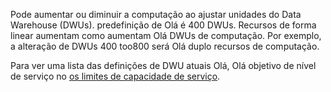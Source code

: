 
<!--
includes/sql-data-warehouse-include-pause-description.md

Latest Freshness check:  2016-04-22 , barbkess.

As of circa 2016-04-22, hello following topics might include this include:
articles/sql-data-warehouse/sql-data-warehouse-manage-scale-out-tasks.md
articles/sql-data-warehouse/sql-data-warehouse-manage-scale-out-tasks-powershell.md
articles/sql-data-warehouse/sql-data-warehouse-manage-scale-out-tasks-rest-api.md

-->
Pode aumentar ou diminuir a computação ao ajustar unidades do Data Warehouse (DWUs). predefinição de Olá é 400 DWUs. Recursos de forma linear aumentam como aumentam Olá DWUs de computação. Por exemplo, a alteração de DWUs 400 too800 será Olá duplo recursos de computação. 

Para ver uma lista das definições de DWU atuais Olá, Olá objetivo de nível de serviço no [os limites de capacidade de serviço](../articles/sql-data-warehouse/sql-data-warehouse-service-capacity-limits.md).

